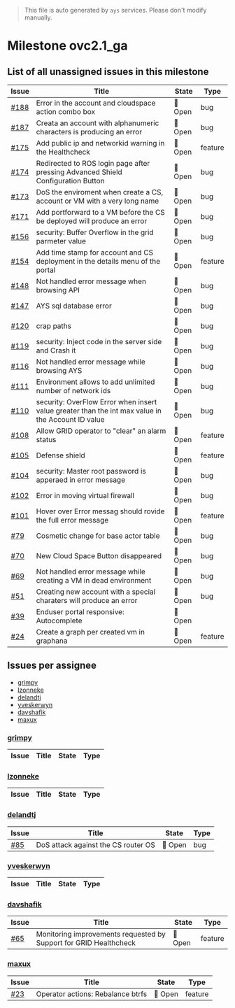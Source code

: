 > This file is auto generated by `ays` services. Please don't modify manually.

# Milestone ovc2.1_ga

## List of all unassigned issues in this milestone

|Issue|Title|State|Type|
|-----|-----|-----|---|
|[#188](https://github.com/0-complexity/openvcloud/issues/188)|Error in the account and cloudspace  action combo box|:red_circle: Open|bug|
|[#187](https://github.com/0-complexity/openvcloud/issues/187)|Creata an account with alphanumeric characters is producing an error|:red_circle: Open|bug|
|[#175](https://github.com/0-complexity/openvcloud/issues/175)|Add public ip  and networkid warning in the Healthcheck|:red_circle: Open|feature|
|[#174](https://github.com/0-complexity/openvcloud/issues/174)|Redirected to ROS login page after pressing Advanced Shield Configuration Button|:red_circle: Open|bug|
|[#173](https://github.com/0-complexity/openvcloud/issues/173)|DoS the enviroment when create a CS, account or VM with a very long name|:red_circle: Open|bug|
|[#171](https://github.com/0-complexity/openvcloud/issues/171)|Add portforward to a VM before the CS be deployed will produce an error|:red_circle: Open|bug|
|[#156](https://github.com/0-complexity/openvcloud/issues/156)|security: Buffer Overflow in the grid parmeter value|:red_circle: Open|bug|
|[#154](https://github.com/0-complexity/openvcloud/issues/154)|Add time stamp for account and CS deployment in the details menu of the portal|:red_circle: Open|feature|
|[#148](https://github.com/0-complexity/openvcloud/issues/148)|Not handled error message when browsing API|:red_circle: Open|bug|
|[#147](https://github.com/0-complexity/openvcloud/issues/147)|AYS sql database error|:red_circle: Open|bug|
|[#120](https://github.com/0-complexity/openvcloud/issues/120)|crap paths|:red_circle: Open|bug|
|[#119](https://github.com/0-complexity/openvcloud/issues/119)|security: Inject code in the server side and Crash it|:red_circle: Open|bug|
|[#116](https://github.com/0-complexity/openvcloud/issues/116)|Not handled error message while browsing AYS|:red_circle: Open|bug|
|[#111](https://github.com/0-complexity/openvcloud/issues/111)|Environment allows to add unlimited number of network ids|:red_circle: Open|bug|
|[#110](https://github.com/0-complexity/openvcloud/issues/110)|security: OverFlow Error when insert value greater than the int max value in the Account ID value|:red_circle: Open|bug|
|[#108](https://github.com/0-complexity/openvcloud/issues/108)|Allow GRID operator to "clear" an alarm status|:red_circle: Open|feature|
|[#105](https://github.com/0-complexity/openvcloud/issues/105)|Defense shield|:red_circle: Open|feature|
|[#104](https://github.com/0-complexity/openvcloud/issues/104)|security: Master root password is apperaed in error message|:red_circle: Open|bug|
|[#102](https://github.com/0-complexity/openvcloud/issues/102)|Error in moving virtual firewall|:red_circle: Open|bug|
|[#101](https://github.com/0-complexity/openvcloud/issues/101)|Hover over Error messag should rovide the full error message|:red_circle: Open|feature|
|[#79](https://github.com/0-complexity/openvcloud/issues/79)|Cosmetic change for base actor table|:red_circle: Open|bug|
|[#70](https://github.com/0-complexity/openvcloud/issues/70)|New Cloud Space Button disappeared|:red_circle: Open|bug|
|[#69](https://github.com/0-complexity/openvcloud/issues/69)|Not handled error message while creating a VM in dead environment|:red_circle: Open|bug|
|[#51](https://github.com/0-complexity/openvcloud/issues/51)|Creating new account with a special charaters will produce an error|:red_circle: Open|bug|
|[#39](https://github.com/0-complexity/openvcloud/issues/39)|Enduser portal responsive: Autocomplete|:red_circle: Open||
|[#24](https://github.com/0-complexity/openvcloud/issues/24)|Create a graph per created vm in graphana|:red_circle: Open|feature|


## Issues per assignee
- [grimpy](#grimpy)
- [lzonneke](#lzonneke)
- [delandtj](#delandtj)
- [yveskerwyn](#yveskerwyn)
- [davshafik](#davshafik)
- [maxux](#maxux)



### [grimpy](https://github.com/grimpy)

|Issue|Title|State|Type|
|-----|-----|-----|----|


### [lzonneke](https://github.com/lzonneke)

|Issue|Title|State|Type|
|-----|-----|-----|----|


### [delandtj](https://github.com/delandtj)

|Issue|Title|State|Type|
|-----|-----|-----|----|
|[#85](https://github.com/0-complexity/openvcloud/issues/85)|DoS attack against the CS router OS|:red_circle: Open|bug|


### [yveskerwyn](https://github.com/yveskerwyn)

|Issue|Title|State|Type|
|-----|-----|-----|----|


### [davshafik](https://github.com/davshafik)

|Issue|Title|State|Type|
|-----|-----|-----|----|
|[#65](https://github.com/0-complexity/openvcloud/issues/65)|Monitoring improvements requested by Support for GRID Healthcheck|:red_circle: Open|feature|


### [maxux](https://github.com/maxux)

|Issue|Title|State|Type|
|-----|-----|-----|----|
|[#23](https://github.com/0-complexity/openvcloud/issues/23)|Operator actions: Rebalance btrfs|:red_circle: Open|feature|


